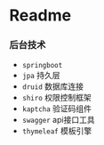 # Readme

### 后台技术
- `springboot`
- `jpa` 持久层
- `druid` 数据库连接
- `shiro` 权限控制框架
- `kaptcha` 验证码组件
- `swagger` api接口工具
- `thymeleaf` 模板引擎
